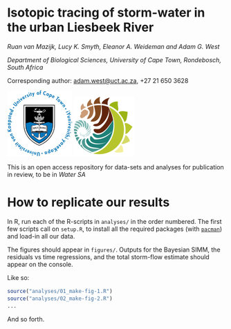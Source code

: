# Isotopic tracing of storm-water in the urban Liesbeek River

*Ruan van Mazijk, Lucy K. Smyth, Eleanor A. Weideman and Adam G. West*

*Department of Biological Sciences, University of Cape Town, Rondebosch, South Africa*

Corresponding author: <adam.west@uct.ac.za>, +27 21 650 3628

![](logos/UCT-logo.png) ![](logos/BIO-logo.png)

This is an open access repository for data-sets and analyses for publication in review, to be in *Water SA*

# How to replicate our results

In R, run each of the R-scripts in `analyses/` in the order numbered. The first few scripts call on `setup.R`, to install all the required packages (with [`pacman`](https://cran.r-project.org/web/packages/pacman/vignettes/Introduction_to_pacman.html)) and load-in all our data.

The figures should appear in `figures/`. Outputs for the Bayesian SIMM, the residuals vs time regressions, and the total storm-flow estimate should appear on the console.

Like so:

```r
source("analyses/01_make-fig-1.R")
source("analyses/02_make-fig-2.R")
...
```

And so forth.
